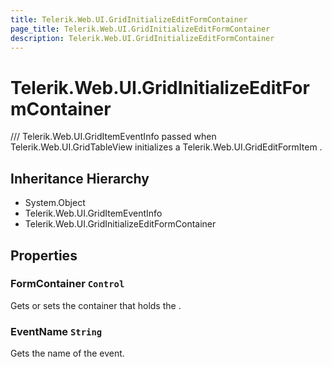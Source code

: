 ```yaml
---
title: Telerik.Web.UI.GridInitializeEditFormContainer
page_title: Telerik.Web.UI.GridInitializeEditFormContainer
description: Telerik.Web.UI.GridInitializeEditFormContainer
---
```


# Telerik.Web.UI.GridInitializeEditFormContainer

/// Telerik.Web.UI.GridItemEventInfo passed when Telerik.Web.UI.GridTableView initializes
            a Telerik.Web.UI.GridEditFormItem .

## Inheritance Hierarchy

* System.Object
* Telerik.Web.UI.GridItemEventInfo
* Telerik.Web.UI.GridInitializeEditFormContainer

## Properties

###  FormContainer `Control`

Gets or sets the container that holds the .

###  EventName `String`

Gets the name of the event.

